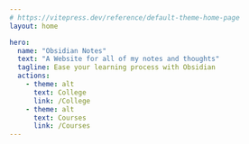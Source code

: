 ```yaml
---
# https://vitepress.dev/reference/default-theme-home-page
layout: home

hero:
  name: "Obsidian Notes"
  text: "A Website for all of my notes and thoughts"
  tagline: Ease your learning process with Obsidian
  actions:
    - theme: alt
      text: College
      link: /College
    - theme: alt
      text: Courses
      link: /Courses
---
```

